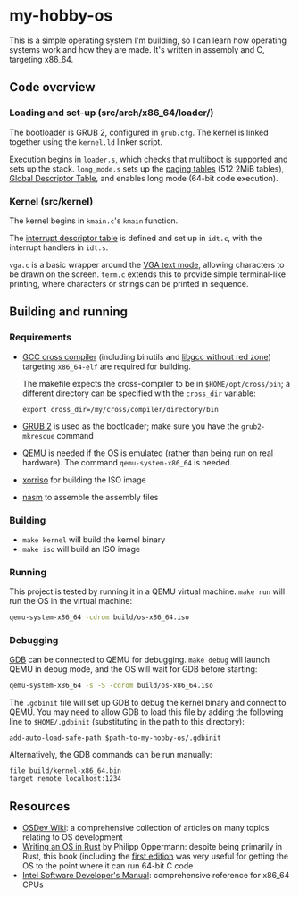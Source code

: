 # my-hobby-os

This is a simple operating system I'm building, so I can learn how operating systems work and how they are made. It's written in assembly and C, targeting x86_64.

## Code overview

### Loading and set-up (src/arch/x86_64/loader/)

The bootloader is GRUB 2, configured in `grub.cfg`. The kernel is linked together using the `kernel.ld` linker script.

Execution begins in `loader.s`, which checks that multiboot is supported and sets up the stack. `long_mode.s` sets up the [paging tables](https://wiki.osdev.org/Paging) (512 2MiB tables), [Global Descriptor Table](https://wiki.osdev.org/Global_Descriptor_Table), and enables long mode (64-bit code execution).

### Kernel (src/kernel)

The kernel begins in `kmain.c`'s `kmain` function.

The [interrupt descriptor table](https://en.wikipedia.org/wiki/Interrupt_descriptor_table) is defined and set up in `idt.c`, with the interrupt handlers in `idt.s`.

`vga.c` is a basic wrapper around the [VGA text mode](https://wiki.osdev.org/VGA_Hardware), allowing characters to be drawn on the screen. `term.c` extends this to provide simple terminal-like printing, where characters or strings can be printed in sequence.

## Building and running

### Requirements

- [GCC cross compiler](https://wiki.osdev.org/GCC_Cross-Compiler) (including binutils and [libgcc without red zone](https://wiki.osdev.org/Libgcc_without_red_zone)) targeting `x86_64-elf` are required for building.

  The makefile expects the cross-compiler to be in `$HOME/opt/cross/bin`; a different directory can be specified with the `cross_dir` variable:

  ```
  export cross_dir=/my/cross/compiler/directory/bin
  ```
- [GRUB 2](https://www.gnu.org/software/grub/) is used as the bootloader; make sure you have the `grub2-mkrescue` command
- [QEMU](https://www.qemu.org/) is needed if the OS is emulated (rather than being run on real hardware). The command `qemu-system-x86_64` is needed.
- [xorriso](https://www.gnu.org/software/xorriso/) for building the ISO image
- [nasm](https://www.nasm.us/) to assemble the assembly files

### Building

- `make kernel` will build the kernel binary
- `make iso` will build an ISO image

### Running

This project is tested by running it in a QEMU virtual machine. `make run` will run the OS in the virtual machine:

```sh
qemu-system-x86_64 -cdrom build/os-x86_64.iso
```

### Debugging

[GDB](https://www.gnu.org/software/gdb/) can be connected to QEMU for debugging. `make debug` will launch QEMU in debug mode, and the OS will wait for GDB before starting:

```sh
qemu-system-x86_64 -s -S -cdrom build/os-x86_64.iso
```

The `.gdbinit` file will set up GDB to debug the kernel binary and connect to QEMU. You may need to allow GDB to load this file by adding the following line to `$HOME/.gdbinit` (substituting in the path to this directory):

```
add-auto-load-safe-path $path-to-my-hobby-os/.gdbinit
```

Alternatively, the GDB commands can be run manually:

```
file build/kernel-x86_64.bin
target remote localhost:1234
```

## Resources

- [OSDev Wiki](https://wiki.osdev.org/): a comprehensive collection of articles on many topics relating to OS development
- [Writing an OS in Rust](https://os.phil-opp.com/) by Philipp Oppermann: despite being primarily in Rust, this book (including the [first edition](https://os.phil-opp.com/first-edition/) was very useful for getting the OS to the point where it can run 64-bit C code
- [Intel Software Developer's Manual](https://software.intel.com/en-us/articles/intel-sdm): comprehensive reference for x86_64 CPUs
